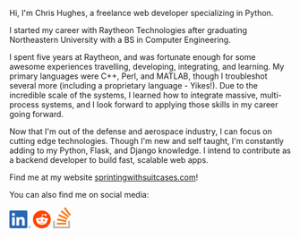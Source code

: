Hi, I'm Chris Hughes, a freelance web developer specializing in Python. 

I started my career with Raytheon Technologies after graduating Northeastern University with a BS in Computer Engineering. 

I spent five years at Raytheon, and was fortunate enough for some awesome experiences travelling, developing, integrating, and learning. My primary languages were C++, Perl, and MATLAB, though I troubleshot several more (including a proprietary language - Yikes!). Due to the incredible scale of the systems, I learned how to integrate massive, multi-process systems, and I look forward to applying those skills in my career going forward. 

Now that I'm out of the defense and aerospace industry, I can focus on cutting edge technologies. Though I'm new and self taught, I'm constantly adding to my Python, Flask, and Django knowledge. I intend to contribute as a backend developer to build fast, scalable web apps.

Find me at my website [sprintingwithsuitcases.com](sprintingwithsuitcases.com)!

You can also find me on social media:

[![LinkedIn Logo](/static/linkedin.png)](https://www.linkedin.com/in/hughes-ch/)
[![Reddit Alien](/static/reddit.png)](https://www.reddit.com/user/mr-suitcases)
[![Stack Overflow Logo](/static/overflow.png)](https://stackoverflow.com/users/16709778/mr-suitcases)
